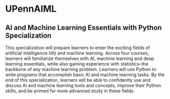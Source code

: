 # UPennAIML
## AI and Machine Learning Essentials with Python Specialization

This specialization will prepare learners to enter the exciting fields of artificial intelligence (AI) and machine learning. Across four courses, learners will familiarize themselves with AI, machine learning and deep learning essentials, while also gaining experience with statistics–the backbone of any machine learning problem. Learners will use Python to write programs that accomplish basic AI and machine learning tasks. By the end of this specialization, learners will be able to confidently use and discuss AI and machine learning tools and concepts, improve their Python skills, and be primed for more advanced study in these fields.
